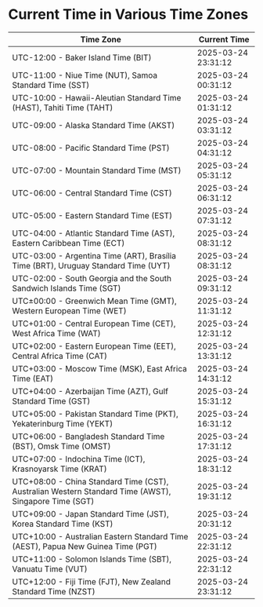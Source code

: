 # Current Time in Various Time Zones

| Time Zone | Current Time |
|-----------|--------------|
| UTC-12:00 - Baker Island Time (BIT) | 2025-03-24 23:31:12 |
| UTC-11:00 - Niue Time (NUT), Samoa Standard Time (SST) | 2025-03-24 00:31:12 |
| UTC-10:00 - Hawaii-Aleutian Standard Time (HAST), Tahiti Time (TAHT) | 2025-03-24 01:31:12 |
| UTC-09:00 - Alaska Standard Time (AKST) | 2025-03-24 03:31:12 |
| UTC-08:00 - Pacific Standard Time (PST) | 2025-03-24 04:31:12 |
| UTC-07:00 - Mountain Standard Time (MST) | 2025-03-24 05:31:12 |
| UTC-06:00 - Central Standard Time (CST) | 2025-03-24 06:31:12 |
| UTC-05:00 - Eastern Standard Time (EST) | 2025-03-24 07:31:12 |
| UTC-04:00 - Atlantic Standard Time (AST), Eastern Caribbean Time (ECT) | 2025-03-24 08:31:12 |
| UTC-03:00 - Argentina Time (ART), Brasília Time (BRT), Uruguay Standard Time (UYT) | 2025-03-24 08:31:12 |
| UTC-02:00 - South Georgia and the South Sandwich Islands Time (SGT) | 2025-03-24 09:31:12 |
| UTC±00:00 - Greenwich Mean Time (GMT), Western European Time (WET) | 2025-03-24 11:31:12 |
| UTC+01:00 - Central European Time (CET), West Africa Time (WAT) | 2025-03-24 12:31:12 |
| UTC+02:00 - Eastern European Time (EET), Central Africa Time (CAT) | 2025-03-24 13:31:12 |
| UTC+03:00 - Moscow Time (MSK), East Africa Time (EAT) | 2025-03-24 14:31:12 |
| UTC+04:00 - Azerbaijan Time (AZT), Gulf Standard Time (GST) | 2025-03-24 15:31:12 |
| UTC+05:00 - Pakistan Standard Time (PKT), Yekaterinburg Time (YEKT) | 2025-03-24 16:31:12 |
| UTC+06:00 - Bangladesh Standard Time (BST), Omsk Time (OMST) | 2025-03-24 17:31:12 |
| UTC+07:00 - Indochina Time (ICT), Krasnoyarsk Time (KRAT) | 2025-03-24 18:31:12 |
| UTC+08:00 - China Standard Time (CST), Australian Western Standard Time (AWST), Singapore Time (SGT) | 2025-03-24 19:31:12 |
| UTC+09:00 - Japan Standard Time (JST), Korea Standard Time (KST) | 2025-03-24 20:31:12 |
| UTC+10:00 - Australian Eastern Standard Time (AEST), Papua New Guinea Time (PGT) | 2025-03-24 22:31:12 |
| UTC+11:00 - Solomon Islands Time (SBT), Vanuatu Time (VUT) | 2025-03-24 22:31:12 |
| UTC+12:00 - Fiji Time (FJT), New Zealand Standard Time (NZST) | 2025-03-24 23:31:12 |
